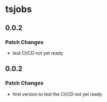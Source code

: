 # tsjobs

## 0.0.2

### Patch Changes

- test CI/CD not yet ready

## 0.0.2

### Patch Changes

- first version to test the CI/CD not yet ready
